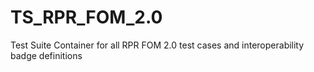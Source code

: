 # TS_RPR_FOM_2.0
Test Suite Container for all RPR FOM 2.0 test cases and interoperability badge definitions
